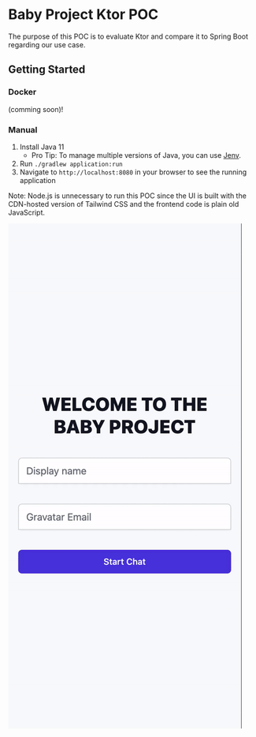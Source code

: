 # Baby Project Ktor POC
The purpose of this POC is to evaluate Ktor and compare it to Spring Boot regarding our use case.
## Getting Started
### Docker
(comming soon)!
### Manual
1. Install Java 11
   - Pro Tip: To manage multiple versions of Java, you can use [Jenv](https://www.jenv.be/).
1. Run `./gradlew application:run`
1. Navigate to `http://localhost:8080` in your browser to see the running application

Note: Node.js is unnecessary to run this POC since the UI is built with the CDN-hosted version of Tailwind CSS
and the frontend code is plain old JavaScript.

![](./assets/demo.gif)
